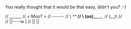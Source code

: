 You really thought that it would be that easy, didn't you? :-)

//  ______
// < Moo? >
//  ------
//         \   ^__^
//          \  (oo)\_______
//             (__)\       )\/\
//                 ||----w |
//                 ||     ||

